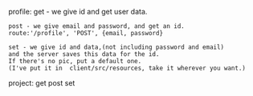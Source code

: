 profile:
    get - we give id and get user data.
    
    post - we give email and password, and get an id.
    route:'/profile', 'POST', {email, password}

    set - we give id and data,(not including password and email)
    and the server saves this data for the id.
    If there's no pic, put a default one.
    (I've put it in  client/src/resources, take it wherever you want.)

project:
    get
    post
    set


